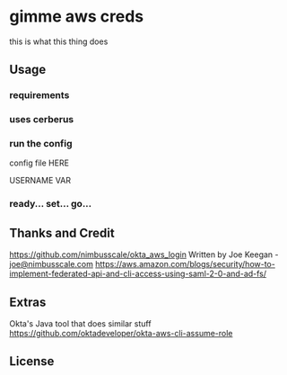# gimme aws creds

this is what this thing does

## Usage

### requirements

### uses cerberus

### run the config

config file HERE

USERNAME VAR

### ready... set... go...

## Thanks and Credit
https://github.com/nimbusscale/okta_aws_login Written by Joe Keegan - joe@nimbusscale.com
https://aws.amazon.com/blogs/security/how-to-implement-federated-api-and-cli-access-using-saml-2-0-and-ad-fs/

## Extras

Okta's Java tool that does similar stuff https://github.com/oktadeveloper/okta-aws-cli-assume-role

## License
